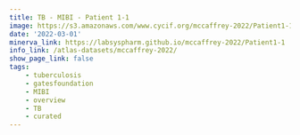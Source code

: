 ```yaml
---
title: TB - MIBI - Patient 1-1
image: https://s3.amazonaws.com/www.cycif.org/mccaffrey-2022/Patient1-1/thumbnail--default.jpg
date: '2022-03-01'
minerva_link: https://labsyspharm.github.io/mccaffrey-2022/Patient1-1
info_link: /atlas-datasets/mccaffrey-2022/
show_page_link: false
tags:
    - tuberculosis
    - gatesfoundation
    - MIBI
    - overview
    - TB
    - curated
---
```

